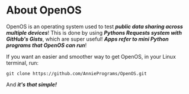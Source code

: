 # About OpenOS

OpenOS is an operating system used to test _**public data sharing across multiple devices**_! This is done by using _**Pythons Requests system with GitHub's Gists**_, which are super useful! _**Apps refer to mini Python programs that OpenOS can run**_!

If you want an easier and smoother way to get OpenOS, in your Linux terminal, run:

````git clone https://github.com/AnniePrograms/OpenOS.git````

And _**it's that simple!**_
